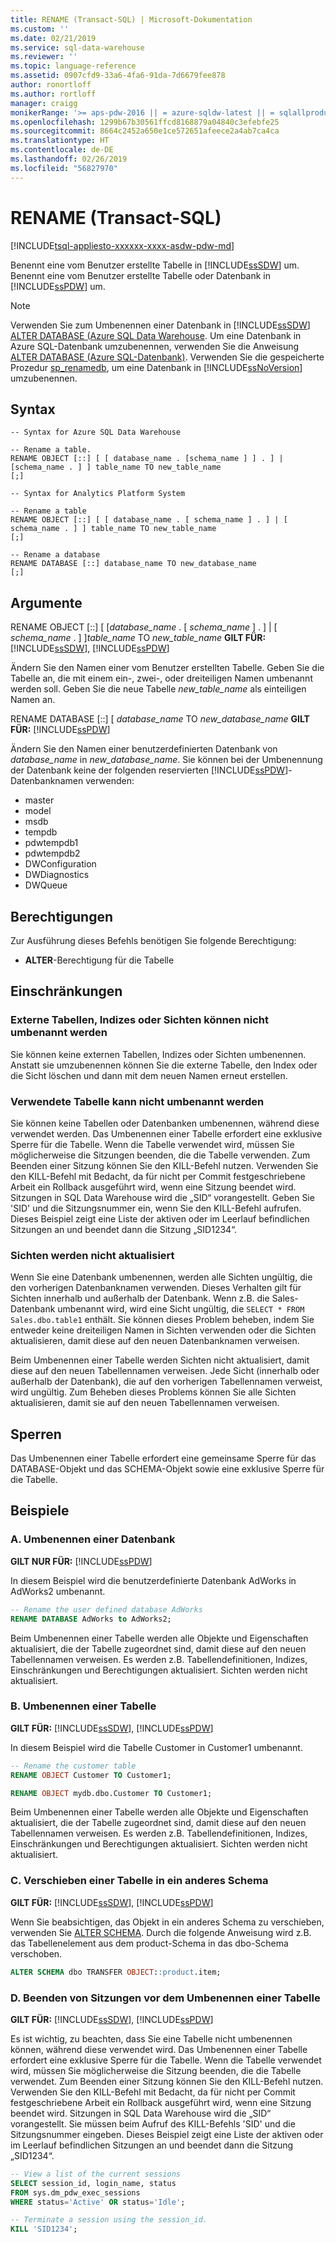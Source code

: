 ```yaml
---
title: RENAME (Transact-SQL) | Microsoft-Dokumentation
ms.custom: ''
ms.date: 02/21/2019
ms.service: sql-data-warehouse
ms.reviewer: ''
ms.topic: language-reference
ms.assetid: 0907cfd9-33a6-4fa6-91da-7d6679fee878
author: ronortloff
ms.author: rortloff
manager: craigg
monikerRange: '>= aps-pdw-2016 || = azure-sqldw-latest || = sqlallproducts-allversions'
ms.openlocfilehash: 1299b67b30561ffcd8168879a04840c3efebfe25
ms.sourcegitcommit: 8664c2452a650e1ce572651afeece2a4ab7ca4ca
ms.translationtype: HT
ms.contentlocale: de-DE
ms.lasthandoff: 02/26/2019
ms.locfileid: "56827970"
---
```

# <a name="rename-transact-sql"></a>RENAME (Transact-SQL)
[!INCLUDE[tsql-appliesto-xxxxxx-xxxx-asdw-pdw-md](../../includes/tsql-appliesto-xxxxxx-xxxx-asdw-pdw-md.md)]

Benennt eine vom Benutzer erstellte Tabelle in [!INCLUDE[ssSDW](../../includes/sssdw-md.md)] um. Benennt eine vom Benutzer erstellte Tabelle oder Datenbank in [!INCLUDE[ssPDW](../../includes/sspdw-md.md)] um.

> [!NOTE]
> Verwenden Sie zum Umbenennen einer Datenbank in [!INCLUDE[ssSDW](../../includes/sssdw-md.md)] [ALTER DATABASE (Azure SQL Data Warehouse](alter-database-transact-sql.md?view=aps-pdw-2016-au7). Um eine Datenbank in Azure SQL-Datenbank umzubenennen, verwenden Sie die Anweisung [ALTER DATABASE (Azure SQL-Datenbank)](alter-database-transact-sql.md?view=azuresqldb-mi-current). Verwenden Sie die gespeicherte Prozedur [sp_renamedb](../../relational-databases/system-stored-procedures/sp-renamedb-transact-sql.md), um eine Datenbank in [!INCLUDE[ssNoVersion](../../includes/ssnoversion-md.md)] umzubenennen.

## <a name="syntax"></a>Syntax

```
-- Syntax for Azure SQL Data Warehouse

-- Rename a table.
RENAME OBJECT [::] [ [ database_name . [schema_name ] ] . ] | [schema_name . ] ] table_name TO new_table_name
[;]

```

```
-- Syntax for Analytics Platform System

-- Rename a table
RENAME OBJECT [::] [ [ database_name . [ schema_name ] . ] | [ schema_name . ] ] table_name TO new_table_name
[;]

-- Rename a database
RENAME DATABASE [::] database_name TO new_database_name
[;]
```

## <a name="arguments"></a>Argumente

RENAME OBJECT [::] [ [*database_name* . [ *schema_name* ] . ] | [ *schema_name* . ] ]*table_name* TO *new_table_name*
**GILT FÜR:**[!INCLUDE[ssSDW](../../includes/sssdw-md.md)], [!INCLUDE[ssPDW](../../includes/sspdw-md.md)]

Ändern Sie den Namen einer vom Benutzer erstellten Tabelle. Geben Sie die Tabelle an, die mit einem ein-, zwei-, oder dreiteiligen Namen umbenannt werden soll. Geben Sie die neue Tabelle *new_table_name* als einteiligen Namen an.

RENAME DATABASE [::] [ *database_name* TO *new_database_name*
**GILT FÜR:** [!INCLUDE[ssPDW](../../includes/sspdw-md.md)]

Ändern Sie den Namen einer benutzerdefinierten Datenbank von *database_name* in *new_database_name*. Sie können bei der Umbenennung der Datenbank keine der folgenden reservierten [!INCLUDE[ssPDW](../../includes/sspdw-md.md)]-Datenbanknamen verwenden:

- master
- model
- msdb
- tempdb
- pdwtempdb1
- pdwtempdb2
- DWConfiguration
- DWDiagnostics
- DWQueue

## <a name="permissions"></a>Berechtigungen

Zur Ausführung dieses Befehls benötigen Sie folgende Berechtigung:

- **ALTER**-Berechtigung für die Tabelle

## <a name="limitations-and-restrictions"></a>Einschränkungen

### <a name="cannot-rename-an-external-table-indexes-or-views"></a>Externe Tabellen, Indizes oder Sichten können nicht umbenannt werden

Sie können keine externen Tabellen, Indizes oder Sichten umbenennen. Anstatt sie umzubenennen können Sie die externe Tabelle, den Index oder die Sicht löschen und dann mit dem neuen Namen erneut erstellen.

### <a name="cannot-rename-a-table-in-use"></a>Verwendete Tabelle kann nicht umbenannt werden

Sie können keine Tabellen oder Datenbanken umbenennen, während diese verwendet werden. Das Umbenennen einer Tabelle erfordert eine exklusive Sperre für die Tabelle. Wenn die Tabelle verwendet wird, müssen Sie möglicherweise die Sitzungen beenden, die die Tabelle verwenden. Zum Beenden einer Sitzung können Sie den KILL-Befehl nutzen. Verwenden Sie den KILL-Befehl mit Bedacht, da für nicht per Commit festgeschriebene Arbeit ein Rollback ausgeführt wird, wenn eine Sitzung beendet wird. Sitzungen in SQL Data Warehouse wird die „SID“ vorangestellt. Geben Sie 'SID' und die Sitzungsnummer ein, wenn Sie den KILL-Befehl aufrufen. Dieses Beispiel zeigt eine Liste der aktiven oder im Leerlauf befindlichen Sitzungen an und beendet dann die Sitzung „SID1234“.

### <a name="views-are-not-updated"></a>Sichten werden nicht aktualisiert

Wenn Sie eine Datenbank umbenennen, werden alle Sichten ungültig, die den vorherigen Datenbanknamen verwenden. Dieses Verhalten gilt für Sichten innerhalb und außerhalb der Datenbank. Wenn z.B. die Sales-Datenbank umbenannt wird, wird eine Sicht ungültig, die `SELECT * FROM Sales.dbo.table1` enthält. Sie können dieses Problem beheben, indem Sie entweder keine dreiteiligen Namen in Sichten verwenden oder die Sichten aktualisieren, damit diese auf den neuen Datenbanknamen verweisen.

Beim Umbenennen einer Tabelle werden Sichten nicht aktualisiert, damit diese auf den neuen Tabellennamen verweisen. Jede Sicht (innerhalb oder außerhalb der Datenbank), die auf den vorherigen Tabellennamen verweist, wird ungültig. Zum Beheben dieses Problems können Sie alle Sichten aktualisieren, damit sie auf den neuen Tabellennamen verweisen.

## <a name="locking"></a>Sperren

Das Umbenennen einer Tabelle erfordert eine gemeinsame Sperre für das DATABASE-Objekt und das SCHEMA-Objekt sowie eine exklusive Sperre für die Tabelle.

## <a name="examples"></a>Beispiele

### <a name="a-rename-a-database"></a>A. Umbenennen einer Datenbank

**GILT NUR FÜR:** [!INCLUDE[ssPDW](../../includes/sspdw-md.md)]

In diesem Beispiel wird die benutzerdefinierte Datenbank AdWorks in AdWorks2 umbenannt.

```sql
-- Rename the user defined database AdWorks
RENAME DATABASE AdWorks to AdWorks2;

```

 Beim Umbenennen einer Tabelle werden alle Objekte und Eigenschaften aktualisiert, die der Tabelle zugeordnet sind, damit diese auf den neuen Tabellennamen verweisen. Es werden z.B. Tabellendefinitionen, Indizes, Einschränkungen und Berechtigungen aktualisiert. Sichten werden nicht aktualisiert.

### <a name="b-rename-a-table"></a>B. Umbenennen einer Tabelle

**GILT FÜR:** [!INCLUDE[ssSDW](../../includes/sssdw-md.md)], [!INCLUDE[ssPDW](../../includes/sspdw-md.md)]

In diesem Beispiel wird die Tabelle Customer in Customer1 umbenannt.

```sql
-- Rename the customer table
RENAME OBJECT Customer TO Customer1;

RENAME OBJECT mydb.dbo.Customer TO Customer1;
```

Beim Umbenennen einer Tabelle werden alle Objekte und Eigenschaften aktualisiert, die der Tabelle zugeordnet sind, damit diese auf den neuen Tabellennamen verweisen. Es werden z.B. Tabellendefinitionen, Indizes, Einschränkungen und Berechtigungen aktualisiert. Sichten werden nicht aktualisiert.

### <a name="c-move-a-table-to-a-different-schema"></a>C. Verschieben einer Tabelle in ein anderes Schema

**GILT FÜR:** [!INCLUDE[ssSDW](../../includes/sssdw-md.md)], [!INCLUDE[ssPDW](../../includes/sspdw-md.md)]

Wenn Sie beabsichtigen, das Objekt in ein anderes Schema zu verschieben, verwenden Sie [ALTER SCHEMA](../../t-sql/statements/alter-schema-transact-sql.md). Durch die folgende Anweisung wird z.B. das Tabellenelement aus dem product-Schema in das dbo-Schema verschoben.

```sql
ALTER SCHEMA dbo TRANSFER OBJECT::product.item;
```

### <a name="d-terminate-sessions-before-renaming-a-table"></a>D. Beenden von Sitzungen vor dem Umbenennen einer Tabelle

**GILT FÜR:** [!INCLUDE[ssSDW](../../includes/sssdw-md.md)], [!INCLUDE[ssPDW](../../includes/sspdw-md.md)]

Es ist wichtig, zu beachten, dass Sie eine Tabelle nicht umbenennen können, während diese verwendet wird. Das Umbenennen einer Tabelle erfordert eine exklusive Sperre für die Tabelle. Wenn die Tabelle verwendet wird, müssen Sie möglicherweise die Sitzung beenden, die die Tabelle verwendet. Zum Beenden einer Sitzung können Sie den KILL-Befehl nutzen. Verwenden Sie den KILL-Befehl mit Bedacht, da für nicht per Commit festgeschriebene Arbeit ein Rollback ausgeführt wird, wenn eine Sitzung beendet wird. Sitzungen in SQL Data Warehouse wird die „SID“ vorangestellt. Sie müssen beim Aufruf des KILL-Befehls 'SID' und die Sitzungsnummer eingeben. Dieses Beispiel zeigt eine Liste der aktiven oder im Leerlauf befindlichen Sitzungen an und beendet dann die Sitzung „SID1234“.

```sql
-- View a list of the current sessions
SELECT session_id, login_name, status
FROM sys.dm_pdw_exec_sessions
WHERE status='Active' OR status='Idle';

-- Terminate a session using the session_id.
KILL 'SID1234';
```